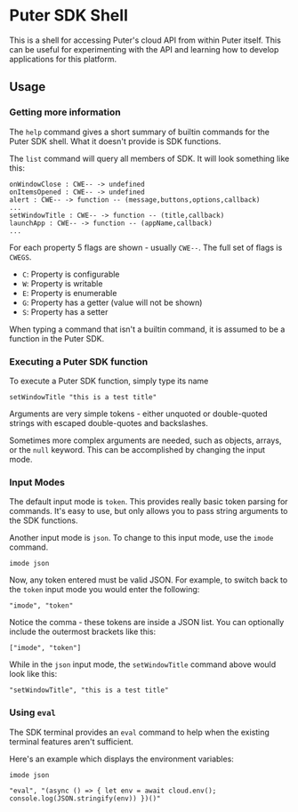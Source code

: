 # Puter SDK Shell

This is a shell for accessing Puter's cloud API from within Puter itself.
This can be useful for experimenting with the API and learning how to
develop applications for this platform.

## Usage

### Getting more information

The `help` command gives a short summary of builtin commands for
the Puter SDK shell. What it doesn't provide is SDK functions.

The `list` command will query all members of SDK. It will look
something like this:

```
onWindowClose : CWE-- -> undefined
onItemsOpened : CWE-- -> undefined
alert : CWE-- -> function -- (message,buttons,options,callback)
...
setWindowTitle : CWE-- -> function -- (title,callback)
launchApp : CWE-- -> function -- (appName,callback)
...
```

For each property 5 flags are shown - usually `CWE--`. The full
set of flags is `CWEGS`.
- `C`: Property is configurable
- `W`: Property is writable
- `E`: Property is enumerable
- `G`: Property has a getter (value will not be shown)
- `S`: Property has a setter

When typing a command that isn't a builtin command, it is assumed
to be a function in the Puter SDK.

### Executing a Puter SDK function

To execute a Puter SDK function, simply type its name

```
setWindowTitle "this is a test title"
```

Arguments are very simple tokens - either unquoted or double-quoted
strings with escaped double-quotes and backslashes.

Sometimes more complex arguments are needed, such as objects, arrays,
or the `null` keyword. This can be accomplished by changing the input
mode.

### Input Modes

The default input mode is `token`. This provides really basic token
parsing for commands. It's easy to use, but only allows you to pass
string arguments to the SDK functions.

Another input mode is `json`. To change to this input mode, use the
`imode` command.

```
imode json
```

Now, any token entered must be valid JSON. For example, to
switch back to the `token` input mode you would enter the following:

```
"imode", "token"
```

Notice the comma - these tokens are inside a JSON list. You can
optionally include the outermost brackets like this:

```
["imode", "token"]
```

While in the `json` input mode, the `setWindowTitle` command above
would look like this:

```
"setWindowTitle", "this is a test title"
```

### Using `eval`

The SDK terminal provides an `eval` command to help when the existing
terminal features aren't sufficient.

Here's an example which displays the environment variables:

```
imode json

"eval", "(async () => { let env = await cloud.env(); console.log(JSON.stringify(env)) })()"
```
